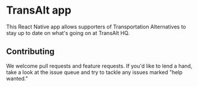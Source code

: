 # TransAlt app

This React Native app allows supporters of Transportation Alternatives to stay up to date on what's going on at TransAlt HQ.

## Contributing

We welcome pull requests and feature requests. If you'd like to lend a hand, take a look at the issue queue and try to tackle any issues marked "help wanted."
